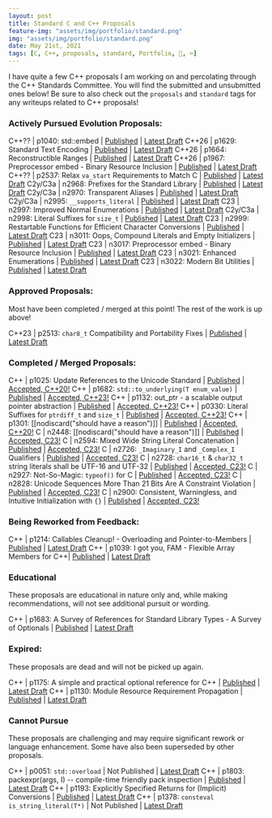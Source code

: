 ```yaml
---
layout: post
title: Standard C and C++ Proposals
feature-img: "assets/img/portfolio/standard.png"
img: "assets/img/portfolio/standard.png"
date: May 21st, 2021
tags: [C, C++, proposals, standard, Portfolio, 🚌, ⌨️]
---
```


I have quite a few C++ proposals I am working on and percolating through the C++ Standards Committee. You will find the submitted and unsubmitted ones below! Be sure to also check out the `proposals` and `standard` tags for any writeups related to C++ proposals!


### Actively Pursued Evolution Proposals:

C++??   | p1040: std::embed | [Published](https://wg21.link/p1040) | [Latest Draft](/_vendor/future_cxx/papers/d1040.html)
C++26   | p1629: Standard Text Encoding | [Published](https://wg21.link/p1629) | [Latest Draft](/_vendor/future_cxx/papers/d1629.html)
C++26   | p1664: Reconstructible Ranges | [Published](https://wg21.link/p1664) | [Latest Draft](/_vendor/future_cxx/papers/d1664.html)
C++26   | p1967: Preprocessor embed - Binary Resource Inclusion | [Published](https://wg21.link/p1967) | [Latest Draft](/_vendor/future_cxx/papers/d1967.html)
C++??   | p2537: Relax `va_start` Requirements to Match C | [Published](https://wg21.link/p2537) | [Latest Draft](/_vendor/future_cxx/papers/d2537.html)
C2y/C3a | n2968: Prefixes for the Standard Library | [Published](https://www.open-std.org/jtc1/sc22/wg14/www/docs/n2968.htm) | [Latest Draft](/_vendor/future_cxx/papers/C%20-%20Prefixes%20for%20the%20Standard%20Library.html)
C2y/C3a | n2970: Transparent Aliases | [Published](https://www.open-std.org/jtc1/sc22/wg14/www/docs/n2970.htm) | [Latest Draft](/_vendor/future_cxx/papers/C%20-%20Transparent%20Function%20Aliases.html)
C2y/C3a | n2995: `__supports_literal` | [Published](https://www.open-std.org/jtc1/sc22/wg14/www/docs/n2995.htm) | [Latest Draft](/_vendor/future_cxx/papers/C%20-%20__supports_literal.html)
C23     | n2997: Improved Normal Enumerations | [Published](https://www.open-std.org/jtc1/sc22/wg14/www/docs/n2997.htm) | [Latest Draft](/_vendor/future_cxx/papers/C%20-%20Improved%20Normal%20Enumerations.html)
C2y/C3a | n2998: Literal Suffixes for `size_t` | [Published](https://www.open-std.org/jtc1/sc22/wg14/www/docs/n2998.htm) | [Latest Draft](/_vendor/future_cxx/papers/C%20-%20Literal%20Suffixes%20for%20size_t.html)
C23     | n2999: Restartable Functions for Efficient Character Conversions | [Published](https://www.open-std.org/jtc1/sc22/wg14/www/docs/n2999.htm) | [Latest Draft](/_vendor/future_cxx/papers/C%20-%20Efficient%20Character%20Conversions.html)
C23     | n3011: Oops, Compound Literals and Empty Initializers | [Published](https://www.open-std.org/jtc1/sc22/wg14/www/docs/n3011.htm) | [Latest Draft](/_vendor/future_cxx/papers/C%20-%20Oops,%20Compound%20Literals%20with%20Empty%20Initializers.html)
C23     | n3017: Preprocessor embed - Binary Resource Inclusion | [Published](https://www.open-std.org/jtc1/sc22/wg14/www/docs/n3017.htm) | [Latest Draft](/_vendor/future_cxx/papers/C%20-%20embed.html)
C23     | n3021: Enhanced Enumerations | [Published](https://www.open-std.org/jtc1/sc22/wg14/www/docs/n3021.htm) | [Latest Draft](/_vendor/future_cxx/papers/C%20-%20Enhanced%20Enumerations.html)
C23     | n3022: Modern Bit Utilities | [Published](https://www.open-std.org/jtc1/sc22/wg14/www/docs/n3022.htm) | [Latest Draft](/_vendor/future_cxx/papers/C%20-%20Modern%20Bit%20Utilities.html)


### Approved Proposals:

Most have been completed / merged at this point! The rest of the work is up above!

C++23 | p2513: `char8_t` Compatibility and Portability Fixes | [Published](https://wg21.link/p2513) | [Latest Draft](/_vendor/future_cxx/papers/d2513.html)



### Completed / Merged Proposals:

C++ | p1025: Update References to the Unicode Standard | [Published](https://wg21.link/p1025) | [Accepted, C++20!](https://wg21.link/p1025)
C++ | p1682: `std::to_underlying(T enum_value)` | [Published](https://wg21.link/p1682) | [Accepted, C++23!](/_vendor/future_cxx/papers/d1682.html)
C++ | p1132: out_ptr - a scalable output pointer abstraction | [Published](https://wg21.link/p1132) | [Accepted, C++23!](/_vendor/future_cxx/papers/d1132.html)
C++ | p0330: Literal Suffixes for `ptrdiff_t` and `size_t` | [Published](https://wg21.link/p0330) | [Accepted, C++23!](/_vendor/future_cxx/papers/d0330.html)
C++ | p1301: [[nodiscard("should have a reason")]] | [Published](https://wg21.link/p1301) | [Accepted, C++20!](/_vendor/future_cxx/papers/d1301.html)
C   | n2448: [[nodiscard("should have a reason")]] | [Published](https://www.open-std.org/jtc1/sc22/wg14/www/docs/n2448.pdf) | [Accepted, C23!](/_vendor/future_cxx/papers/C%20-%20nodiscard.html)
C   | n2594: Mixed Wide String Literal Concatenation | [Published](https://www.open-std.org/jtc1/sc22/wg14/www/docs/n2594.htm) | [Accepted, C23!](/_vendor/future_cxx/papers/C%20-%20Mixed%20Wide%20String%20Literal%20Concatenation.html)
C   | n2726: `_Imaginary_I` and `_Complex_I` Qualifiers | [Published](https://www.open-std.org/jtc1/sc22/wg14/www/docs/n2726.htm) | [Accepted, C23!](/_vendor/future_cxx/papers/C%20-%20_Imaginary_I%20and%20_Complex_I%20Qualifiers.html)
C   | n2728: `char16_t` & `char32_t` string literals shall be UTF-16 and UTF-32 | [Published](https://www.open-std.org/jtc1/sc22/wg14/www/docs/n2728.htm) | [Accepted, C23!](/_vendor/future_cxx/papers/C%20-%20char16_t%20&%20char32_t%20string%20literals%20shall%20be%20UTF-16%20&%20UTF-32.html)
C   | n2927: Not-So-Magic: `typeof()` for C | [Published](https://www.open-std.org/jtc1/sc22/wg14/www/docs/n2927.htm) | [Accepted, C23!](/_vendor/future_cxx/papers/C%20-%20typeof.html)
C   | n2828: Unicode Sequences More Than 21 Bits Are A Constraint Violation | [Published](https://www.open-std.org/jtc1/sc22/wg14/www/docs/n2828.htm) | [Accepted, C23!](/_vendor/future_cxx/papers/C%20-%20Unicode%20Sequences%20More%20Than%2021%20Bits%20are%20a%20Constraint%20Violation.html)
C   | n2900: Consistent, Warningless, and Intuitive Initialization with `{}` | [Published](https://www.open-std.org/jtc1/sc22/wg14/www/docs/n2900.htm) | [Accepted, C23!](/_vendor/future_cxx/papers/C%20-%20Consistent,%20Warningless,%20and%20Intuitive%20Initialization%20with%20%7B%7D.html)


### Being Reworked from Feedback:

C++ | p1214: Callables Cleanup! - Overloading and Pointer-to-Members | [Published](https://wg21.link/p1214) | [Latest Draft](/_vendor/future_cxx/papers/d1214.html)
C++ | p1039: I got you, FAM - Flexible Array Members for C++| [Published](https://wg21.link/p1039) | [Latest Draft](/_vendor/future_cxx/papers/d1039.html)


### Educational

These proposals are educational in nature only and, while making recommendations, will not see additional pursuit or wording.

C++ | p1683: A Survey of References for Standard Library Types - A Survey of Optionals | [Published](https://wg21.link/p1683) | [Latest Draft](/_vendor/future_cxx/papers/d1683.html)


### Expired:

These proposals are dead and will not be picked up again.


C++ | p1175: A simple and practical optional reference for C++ | [Published](https://wg21.link/p1175) | [Latest Draft](/_vendor/future_cxx/papers/d1175.html)
C++ | p1130: Module Resource Requirement Propagation | [Published](https://wg21.link/p1130) | [Latest Draft](https://thephd.dev/_vendor/future_cxx/papers/d1130.html)


### Cannot Pursue

These proposals are challenging and may require significant rework or language enhancement. Some have also been superseded by other proposals.

C++ | p0051: `std::overload` | Not Published | [Latest Draft](/_vendor/future_cxx/papers/d0051.html)
C++ | p1803: packexpr(args, I) -- compile-time friendly pack inspection | [Published](https://wg21.link/p1803) | [Latest Draft](/_vendor/future_cxx/papers/d1803.html)
C++ | p1193: Explicitly Specified Returns for (Implicit) Conversions | [Published](https://wg21.link/p1193) | [Latest Draft](/_vendor/future_cxx/papers/d1193.html)
C++ | p1378: `consteval is_string_literal(T*)` | Not Published | [Latest Draft](/_vendor/future_cxx/papers/d1378.html)
